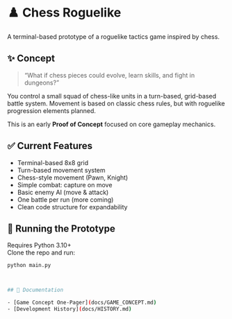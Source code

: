 # ♟️ Chess Roguelike

A terminal-based prototype of a roguelike tactics game inspired by chess.

## ✨ Concept

> “What if chess pieces could evolve, learn skills, and fight in dungeons?”

You control a small squad of chess-like units in a turn-based, grid-based battle system. Movement is based on classic chess rules, but with roguelike progression elements planned.

This is an early **Proof of Concept** focused on core gameplay mechanics.

## ✅ Current Features

- Terminal-based 8x8 grid
- Turn-based movement system
- Chess-style movement (Pawn, Knight)
- Simple combat: capture on move
- Basic enemy AI (move & attack)
- One battle per run (more coming)
- Clean code structure for expandability

## 🔧 Running the Prototype

Requires Python 3.10+  
Clone the repo and run:

```bash
python main.py



## 📄 Documentation

- [Game Concept One-Pager](docs/GAME_CONCEPT.md)
- [Development History](docs/HISTORY.md)